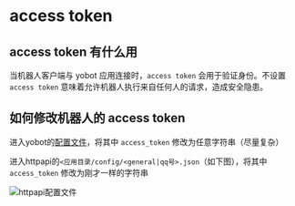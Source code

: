 # access token

## access token 有什么用

当机器人客户端与 yobot 应用连接时，`access token` 会用于验证身份。不设置 `access token` 意味着允许机器人执行来自任何人的请求，造成安全隐患。

## 如何修改机器人的 access token

进入yobot的[配置文件](./configuration.md)，将其中 `access_token` 修改为任意字符串（尽量复杂）

进入httpapi的`<应用目录/config/<general|qq号>.json`（如下图），将其中 `access_token` 修改为刚才一样的字符串

![httpapi配置文件](https://x.jingzhidh.com/img/yobot/f6772ec9.png)
